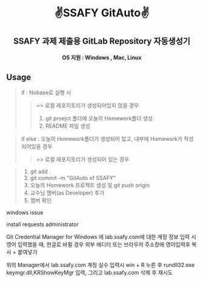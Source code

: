 <h1 align="center">✌️SSAFY GitAuto✌️</h1>

<h2 align="center">SSAFY 과제 제출용 GitLab Repository 자동생성기</h2>


<h4 align="center">OS 지원 : Windows , Mac, Linux</h4>

Usage
---
>if : Nobase로 실행 시<br />
>>=> 로컬 레포지토리가 생성되어있지 않을 경우 <br />
>>1. git proejct 폴더에 오늘의 Homework폴더 생성 <br />
>>2. README 파일 생성<br />

>if else : 오늘의 Homework폴더가 생성되어 있고, 내부에 Homework가 작성되어있을 경우<br />
>>=> 로컬 레포지토리가 생성되어 있는 경우<br />

>1. git add .<br />
>2. git commit -m "GitAuto of SSAFY"<br />
>3. 오늘의 Homework 프로젝트 생성 및 git push origin <br />
>4. 교수님 멤버(as Developer) 추가<br />
>5. 멤버 확인<br />


windows issue

install requests administrator

Git Credential Manager for Windows 에 lab.ssafy.com에 대한 계정 정보 입력 시
영어 입력했을 때, 한글로 바뀔 경우
외부 에디터 또는 브라우저 주소창에 영어입력후 복사 + 붙여넣기


위의 Manager에서 lab.ssafy.com 계정 실수 입력시
win + R 누른 후 rundll32.exe keymgr.dll,KRShowKeyMgr 입력,
그리고 lab.ssafy.com 삭제 후 재시도
